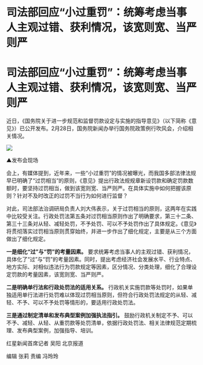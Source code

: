 # 司法部回应“小过重罚”：统筹考虑当事人主观过错、获利情况，该宽则宽、当严则严

# 司法部回应“小过重罚”：统筹考虑当事人主观过错、获利情况，该宽则宽、当严则严

近日，《国务院关于进一步规范和监督罚款设定与实施的指导意见》（以下简称《意见》）已公开发布。2月28日，国务院新闻办举行国务院政策例行吹风会，介绍相关情况。

![](https://inews.gtimg.com/om_bt/OydwplRTkZM9lIde4lm4W-l0n2et3pcQLrw3MLP3iOJyIAA/1000)

▲发布会现场

会上，有媒体提到，近年来，一些“小过重罚”的情况被曝光，而我国多部法律法规早已明确了“过罚相当”的原则，《意见》提出行政法规规章新设罚款和确定罚款数额时，要坚持过罚相当，做到该宽则宽、当严则严。在具体实施中如何把握该原则？针对不及时改正的过罚不当行为如何进行监督？

对此，司法部法治调研局负责人刘大伟表示，关于过罚相当的原则，这两年在实践中比较受关注。行政处罚法第五条对过罚相当原则作出了明确要求，第三十二条、第三十三条对从轻、减轻处罚，不予处罚、可以不予处罚作出了具体规定。《意见》将贯彻落实过罚相当原则贯穿始终，并进一步作出了细化规定，主要是从三个方面做出了细化规定。

**一是细化“过”与“罚”的考量因素。**
要求统筹考虑当事人的主观过错、获利情况，具体化了“过”与“罚”的考量因素。同时，提出考虑经济社会发展水平、行业特点、地方实际、对相似违法行为罚款规定等因素，区分情况、分类处理，细化了合理设定罚款的考量因素，该宽则宽、当严则严。

**二是明确单行法和行政处罚法的适用关系。**
行政机关实施罚款等处罚时，如果单独适用单行法进行处罚难以体现过罚相当原则，但符合行政处罚法规定的从轻、减轻、不予、可以不予处罚等情形的，要适用行政处罚法。

**三是通过制定清单和发布典型案例加强执法指引。**
鼓励行政机关制定不予、可以不予、减轻、从轻、从重罚款等处罚清单，依据行政处罚法、相关法律规范定期梳理、发布典型案例，加强指导、培训。

红星新闻首席记者 吴阳 北京报道

编辑 张莉 责编 冯玲玲

